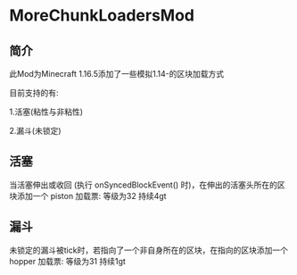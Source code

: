 # MoreChunkLoadersMod

## 简介

此Mod为Minecraft 1.16.5添加了一些模拟1.14-的区块加载方式

目前支持的有:

1.活塞(粘性与非粘性)

2.漏斗(未锁定)

## 活塞

当活塞伸出或收回 (执行 onSyncedBlockEvent() 时)，在伸出的活塞头所在的区块添加一个 piston 加载票: 等级为32 持续4gt

## 漏斗

未锁定的漏斗被tick时，若指向了一个非自身所在的区块，在指向的区块添加一个 hopper 加载票: 等级为31 持续1gt
